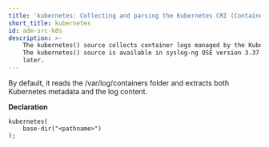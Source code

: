 ```yaml
---
title: 'kubernetes: Collecting and parsing the Kubernetes CRI (Container Runtime Interface) format'
short_title: kubernetes
id: adm-src-k8s
description: >-
    The kubernetes() source collects container logs managed by the Kubelet.
    The kubernetes() source is available in syslog-ng OSE version 3.37 and
    later.
---
```


By default, it reads the /var/log/containers folder and extracts both
Kubernetes metadata and the log content.

**Declaration**

```config
kubernetes(
    base-dir("<pathname>")
);
```
